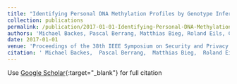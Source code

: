 ```yaml
---
title: "Identifying Personal DNA Methylation Profiles by Genotype Inference"
collection: publications
permalink: /publication/2017-01-01-Identifying-Personal-DNA-Methylation-Profiles-by-Genotype-Inference
authors: 'Michael Backes, Pascal Berrang, Matthias Bieg, Roland Eils, Carl Herrmann, Mathias Humbert, Irina Lehmann'
date: 2017-01-01
venue: 'Proceedings of the 38th IEEE Symposium on Security and Privacy (S&amp;P)'
citation: ' Michael Backes,  Pascal Berrang,  Matthias Bieg,  Roland Eils,  Carl Herrmann,  Mathias Humbert,  Irina Lehmann, &quot;Identifying Personal DNA Methylation Profiles by Genotype Inference.&quot; Proceedings of the 38th IEEE Symposium on Security and Privacy (S&amp;amp;P), 2017.'
---
```

Use [Google Scholar](https://scholar.google.com/scholar?q=Identifying+Personal+DNA+Methylation+Profiles+by+Genotype+Inference){:target="_blank"} for full citation